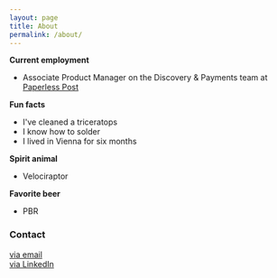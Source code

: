```yaml
---
layout: page
title: About
permalink: /about/
---
```


**Current employment**

- Associate Product Manager on the Discovery & Payments team at [Paperless Post](www.paperlesspost.com)


**Fun facts**

- I've cleaned a triceratops
- I know how to solder
- I lived in Vienna for six months

 
**Spirit animal**

- Velociraptor


**Favorite beer**

- PBR



### Contact

[via email](mailto:emmakmdill@gmail.com)  <br />
[via LinkedIn](https://www.linkedin.com/in/emmadill)
